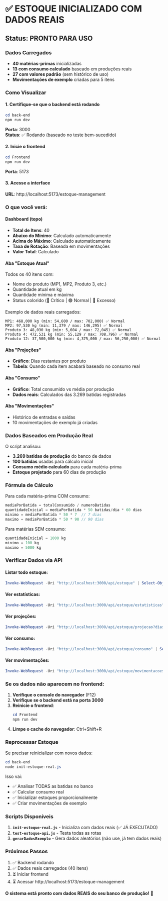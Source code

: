 # ✅ ESTOQUE INICIALIZADO COM DADOS REAIS

## Status: PRONTO PARA USO

### Dados Carregados
- **40 matérias-primas** inicializadas
- **13 com consumo calculado** baseado em produções reais
- **27 com valores padrão** (sem histórico de uso)
- **Movimentações de exemplo** criadas para 5 itens

### Como Visualizar

#### 1. Certifique-se que o backend está rodando
```powershell
cd back-end
npm run dev
```
**Porta**: 3000  
**Status**: ✅ Rodando (baseado no teste bem-sucedido)

#### 2. Inicie o frontend
```powershell
cd Frontend
npm run dev
```
**Porta**: 5173

#### 3. Acesse a interface
**URL**: http://localhost:5173/estoque-management

### O que você verá:

#### Dashboard (topo)
- **Total de Itens**: 40
- **Abaixo do Mínimo**: Calculado automaticamente
- **Acima do Máximo**: Calculado automaticamente
- **Taxa de Rotação**: Baseada em movimentações
- **Valor Total**: Calculado

#### Aba "Estoque Atual"
Todos os 40 itens com:
- Nome do produto (MP1, MP2, Produto 3, etc.)
- Quantidade atual em kg
- Quantidade mínima e máxima
- Status colorido (🔴 Crítico | 🟢 Normal | 🔵 Excesso)

Exemplo de dados reais carregados:
```
MP1: 468,000 kg (min: 54,600 / max: 702,000) ✅ Normal
MP2: 97,530 kg (min: 11,379 / max: 146,295) ✅ Normal
Produto 3: 48,030 kg (min: 5,604 / max: 72,045) ✅ Normal
Produto 4: 472,531 kg (min: 55,129 / max: 708,796) ✅ Normal
Produto 12: 37,500,000 kg (min: 4,375,000 / max: 56,250,000) ✅ Normal
```

#### Aba "Projeções"
- **Gráfico**: Dias restantes por produto
- **Tabela**: Quando cada item acabará baseado no consumo real

#### Aba "Consumo"
- **Gráfico**: Total consumido vs média por produção
- **Dados reais**: Calculados das 3.269 batidas registradas

#### Aba "Movimentações"
- Histórico de entradas e saídas
- 10 movimentações de exemplo já criadas

### Dados Baseados em Produção Real

O script analisou:
- **3.269 batidas de produção** do banco de dados
- **100 batidas** usadas para cálculo inicial
- **Consumo médio calculado** para cada matéria-prima
- **Estoque projetado** para 60 dias de produção

### Fórmula de Cálculo

Para cada matéria-prima COM consumo:
```javascript
mediaPorBatida = totalConsumido / numeroBatidas
quantidadeInicial = mediaPorBatida * 50 batidas/dia * 60 dias
minimo = mediaPorBatida * 50 * 7  // 7 dias
maximo = mediaPorBatida * 50 * 90 // 90 dias
```

Para matérias SEM consumo:
```javascript
quantidadeInicial = 1000 kg
minimo = 100 kg
maximo = 5000 kg
```

### Verificar Dados via API

#### Listar todo estoque:
```powershell
Invoke-WebRequest -Uri "http://localhost:3000/api/estoque" | Select-Object -ExpandProperty Content
```

#### Ver estatísticas:
```powershell
Invoke-WebRequest -Uri "http://localhost:3000/api/estoque/estatisticas" | Select-Object -ExpandProperty Content
```

#### Ver projeções:
```powershell
Invoke-WebRequest -Uri "http://localhost:3000/api/estoque/projecao?dias=30" | Select-Object -ExpandProperty Content
```

#### Ver consumo:
```powershell
Invoke-WebRequest -Uri "http://localhost:3000/api/estoque/consumo" | Select-Object -ExpandProperty Content
```

#### Ver movimentações:
```powershell
Invoke-WebRequest -Uri "http://localhost:3000/api/estoque/movimentacoes" | Select-Object -ExpandProperty Content
```

### Se os dados não aparecem no frontend:

1. **Verifique o console do navegador** (F12)
2. **Verifique se o backend está na porta 3000**
3. **Reinicie o frontend**:
   ```powershell
   cd Frontend
   npm run dev
   ```
4. **Limpe o cache do navegador**: Ctrl+Shift+R

### Reprocessar Estoque

Se precisar reinicializar com novos dados:
```powershell
cd back-end
node init-estoque-real.js
```

Isso vai:
- ✅ Analisar TODAS as batidas no banco
- ✅ Calcular consumo real
- ✅ Inicializar estoques proporcionalmente
- ✅ Criar movimentações de exemplo

### Scripts Disponíveis

1. **`init-estoque-real.js`** - Inicializa com dados reais (✅ JÁ EXECUTADO)
2. **`test-estoque-api.js`** - Testa todas as rotas
3. **`gerarDadosExemplo`** - Gera dados aleatórios (não use, já tem dados reais)

### Próximos Passos

1. ✅ Backend rodando
2. ✅ Dados reais carregados (40 itens)
3. ⏳ Iniciar frontend
4. ⏳ Acessar http://localhost:5173/estoque-management

**O sistema está pronto com dados REAIS do seu banco de produção!** 🎉
